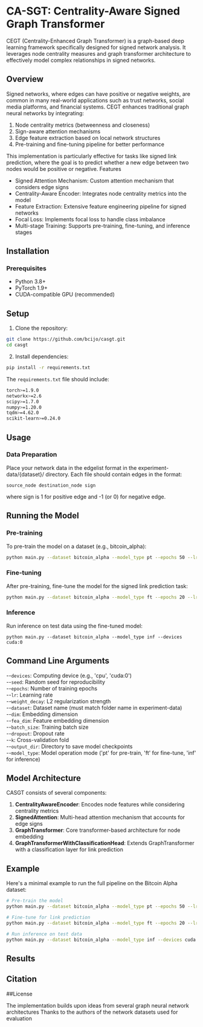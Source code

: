 # CA-SGT: Centrality-Aware Signed Graph Transformer
CEGT (Centrality-Enhanced Graph Transformer) is a graph-based deep learning framework specifically designed for signed network analysis. It leverages node centrality measures and graph transformer architecture to effectively model complex relationships in signed networks.
## Overview
Signed networks, where edges can have positive or negative weights, are common in many real-world applications such as trust networks, social media platforms, and financial systems. CEGT enhances traditional graph neural networks by integrating:

1. Node centrality metrics (betweenness and closeness)
2. Sign-aware attention mechanisms
3. Edge feature extraction based on local network structures
4. Pre-training and fine-tuning pipeline for better performance

This implementation is particularly effective for tasks like signed link prediction, where the goal is to predict whether a new edge between two nodes would be positive or negative.
Features

- Signed Attention Mechanism: Custom attention mechanism that considers edge signs
- Centrality-Aware Encoder: Integrates node centrality metrics into the model
- Feature Extraction: Extensive feature engineering pipeline for signed networks
- Focal Loss: Implements focal loss to handle class imbalance
- Multi-stage Training: Supports pre-training, fine-tuning, and inference stages

## Installation
### Prerequisites

- Python 3.8+
- PyTorch 1.9+
- CUDA-compatible GPU (recommended)

## Setup

1. Clone the repository:
```bash
git clone https://github.com/bcijo/casgt.git
cd casgt
```

2. Install dependencies:
```bash
pip install -r requirements.txt
```
The `requirements.txt` file should include:
```bash
torch>=1.9.0
networkx>=2.6
scipy>=1.7.0
numpy>=1.20.0
tqdm>=4.62.0
scikit-learn>=0.24.0
```
## Usage
### Data Preparation
Place your network data in the edgelist format in the experiment-data/{dataset}/ directory. Each file should contain edges in the format:
```
source_node destination_node sign
```
where sign is 1 for positive edge and -1 (or 0) for negative edge.
## Running the Model
### Pre-training
To pre-train the model on a dataset (e.g., bitcoin_alpha):
```bash
python main.py --dataset bitcoin_alpha --model_type pt --epochs 50 --lr 0.001 --devices cuda:0
```
### Fine-tuning
After pre-training, fine-tune the model for the signed link prediction task:
```bash
python main.py --dataset bitcoin_alpha --model_type ft --epochs 20 --lr 0.0005 --devices cuda:0
```
### Inference
Run inference on test data using the fine-tuned model:
```
python main.py --dataset bitcoin_alpha --model_type inf --devices cuda:0
```
## Command Line Arguments

--`devices`: Computing device (e.g., 'cpu', 'cuda:0')\
--`seed`: Random seed for reproducibility\
--`epochs`: Number of training epochs\
--`lr`: Learning rate\
--`weight_decay`: L2 regularization strength\
--`dataset`: Dataset name (must match folder name in experiment-data)\
--`dim`: Embedding dimension\
--`fea_dim`: Feature embedding dimension\
--`batch_size`: Training batch size\
--`dropout`: Dropout rate\
--`k`: Cross-validation fold\
--`output_dir`: Directory to save model checkpoints\
--`model_type`: Model operation mode ('pt' for pre-train, 'ft' for fine-tune, 'inf' for inference)

## Model Architecture
CASGT consists of several components:

1. **CentralityAwareEncoder**: Encodes node features while considering centrality metrics
2. **SignedAttention**: Multi-head attention mechanism that accounts for edge signs
3. **GraphTransformer**: Core transformer-based architecture for node embedding
4. **GraphTransformerWithClassificationHead**: Extends GraphTransformer with a classification layer for link prediction

## Example
Here's a minimal example to run the full pipeline on the Bitcoin Alpha dataset:
```bash
# Pre-train the model
python main.py --dataset bitcoin_alpha --model_type pt --epochs 50 --lr 0.001 --weight_decay 0.0001 --dim 16 --fea_dim 20 --devices cuda:0

# Fine-tune for link prediction
python main.py --dataset bitcoin_alpha --model_type ft --epochs 20 --lr 0.0005 --weight_decay 0.0001 --dim 16 --fea_dim 20 --devices cuda:0

# Run inference on test data
python main.py --dataset bitcoin_alpha --model_type inf --devices cuda:0
```

## Results
## Citation
##License        

The implementation builds upon ideas from several graph neural network architectures
Thanks to the authors of the network datasets used for evaluation
